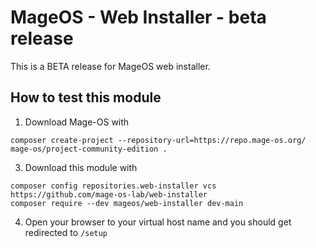 # MageOS - Web Installer - beta release

This is a BETA release for MageOS web installer.

## How to test this module

1. Download Mage-OS with  
```shell
composer create-project --repository-url=https://repo.mage-os.org/ mage-os/project-community-edition .
```
3. Download this module with
```shell
composer config repositories.web-installer vcs https://github.com/mage-os-lab/web-installer
composer require --dev mageos/web-installer dev-main
```
4. Open your browser to your virtual host name and you should get redirected to `/setup`
